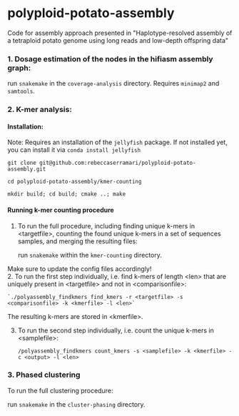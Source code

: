 # polyploid-potato-assembly
Code for assembly approach presented in "Haplotype-resolved assembly of a tetraploid potato genome using long reads and low-depth offspring data"

### 1. Dosage estimation of the nodes in the hifiasm assembly graph:
  run `snakemake` in the `coverage-analysis` directory. Requires `minimap2` and `samtools`.

### 2. K-mer analysis:
####   Installation:
   Note: Requires an installation of the `jellyfish` package. If not installed yet, you can install it via `conda install jellyfish`
   
   `git clone git@github.com:rebeccaserramari/polyploid-potato-assembly.git`
   
   `cd polyploid-potato-assembly/kmer-counting`
   
   `mkdir build; cd build; cmake ..; make`
####  Running k-mer counting procedure
1. To run the full procedure, including finding unique k-mers in \<targetfile\>, counting the found unique k-mers in a set of sequences samples, and merging the resulting files:

    run `snakemake` within the `kmer-counting` directory.
    
Make sure to update the config files accordingly!    
2. To run the first step individually, i.e. find k-mers of length \<len\> that are uniquely present in \<targetfile\> and not in \<comparisonfile\>:

    `./polyassembly_findkmers find_kmers -r <targetfile> -s <comparisonfile> -k <kmerfile> -l <len>`

The resulting k-mers are stored in \<kmerfile\>.
  
3. To run the second step individually, i.e. count the unique k-mers in \<samplefile\>:
  
    `/polyassembly_findkmers count_kmers -s <samplefile> -k <kmerfile> -c <output> -l <len>`
  
### 3. Phased clustering

To run the full clustering procedure:

  run `snakemake` in the `cluster-phasing` directory.
 
